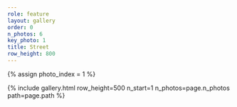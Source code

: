 ```yaml
---
role: feature
layout: gallery
order: 0
n_photos: 6
key_photo: 1
title: Street
row_height: 800
---
```


{% assign photo_index = 1 %}

{% include gallery.html row_height=500 n_start=1 n_photos=page.n_photos path=page.path %}